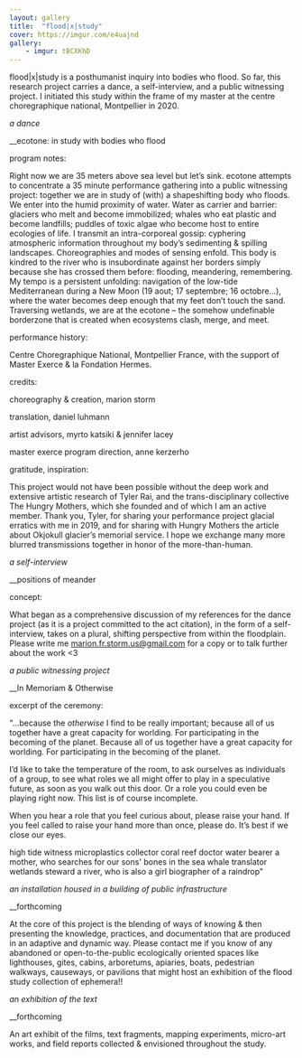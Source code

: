 ```yaml
---
layout: gallery
title:  "flood|x|study"
cover: https://imgur.com/e4uajnd
gallery:
    - imgur: tBCXKhD
---
```



flood|x|study is a posthumanist inquiry into bodies who flood. So far, this research project carries a dance, a self-interview, and a public witnessing project. I initiated this study within the frame of my master at the centre choregraphique national, Montpellier in 2020.
 
  
   *a dance*
 
  
__ecotone: in study with bodies who flood
 
  
program notes:
 
Right now we are 35 meters above sea level but let’s sink. ecotone attempts to concentrate a 35 minute performance gathering into a public witnessing project: together we are in study of (with) a shapeshifting body who floods. We enter into the humid proximity of water. Water as carrier and barrier: glaciers who melt and become immobilized; whales who eat plastic and become landfills; puddles of toxic algae who become host to entire ecologies of life. I transmit an intra-corporeal gossip: cyphering atmospheric information throughout my body’s sedimenting & spilling landscapes. Choreographies and modes of sensing enfold. This body is kindred to the river who is insubordinate against her borders simply because she has crossed them before: flooding, meandering, remembering. My tempo is a persistent unfolding: navigation of the low-tide Mediterranean during a New Moon (19 aout; 17 septembre; 16 octobre…), where the water becomes deep enough that my feet don’t touch the sand. Traversing wetlands, we are at the ecotone – the somehow undefinable borderzone that is created when ecosystems clash, merge, and meet.
 
 
performance history: 
 
Centre Choregraphique National, Montpellier France, with the support of Master Exerce & la Fondation Hermes.
 
 
credits:
 
choreography & creation, marion storm
 
translation, daniel luhmann
 
artist advisors, myrto katsiki & jennifer lacey
 
master exerce program direction, anne kerzerho
  
  
gratitude, inspiration:
 
This project would not have been possible without the deep work and extensive artistic research of Tyler Rai, and the trans-disciplinary collective The Hungry Mothers, which she founded and of which I am an active member. Thank you, Tyler, for sharing your performance project glacial erratics with me in 2019, and for sharing with Hungry Mothers the article about Okjokull glacier’s memorial service. I hope we exchange many more blurred transmissions together in honor of the more-than-human.
 
  
   *a self-interview*
 
  
__positions of meander
 
  
concept:
 
What began as a comprehensive discussion of my references for the dance project (as it is a project committed to the act citation), in the form of a self-interview, takes on a plural, shifting perspective from within the floodplain. Please write me marion.fr.storm.us@gmail.com for a copy or to talk further about the work <3
 
  
   *a public witnessing project*
 
__In Memoriam & Otherwise
 
excerpt of the ceremony:
 
"...because the *otherwise* I find to be really important; because all of us together have a great capacity for worlding. For participating in the becoming of the planet. Because all of us together have a great capacity for worlding. For participating in the becoming of the planet. 
 
I’d like to take the temperature of the room, to ask ourselves as individuals of a group, to see what roles we all might offer to play in a speculative future, as soon as you walk out this door. Or a role you could even be playing right now. This list is of course incomplete.
 
When you hear a role that you feel curious about, please raise your hand. If you feel called to raise your hand more than once, please do. It’s best if we close our eyes.
 
   high tide witness
    microplastics collector
   coral reef doctor
   water bearer
    a mother, who searches for our sons' bones in the sea
  whale translator
   wetlands steward
   a river, who is also a girl
    biographer of a raindrop"
     
     
                                                                                  
  
   *an installation housed in a building of public infrastructure*
 
  __forthcoming
  
   
At the core of this project is the blending of ways of knowing & then presenting the knowledge, practices, and documentation that are produced in an adaptive and dynamic way. Please contact me if you know of any abandoned or open-to-the-public ecologically oriented spaces like lighthouses, gites, cabins, arboretums, apiaries, boats, pedestrian walkways, causeways, or pavilions that might host an exhibition of the flood study collection of ephemera!!
 
 
   *an exhibition of the text*
 
  __forthcoming
   
    
An art exhibit of the films, text fragments, mapping experiments, micro-art works, and field reports collected & envisioned throughout the study.
 
  
